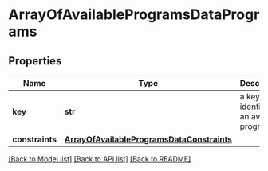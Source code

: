 # ArrayOfAvailableProgramsDataPrograms

## Properties
Name | Type | Description | Notes
------------ | ------------- | ------------- | -------------
**key** | **str** | a key identifying an available program | 
**constraints** | [**ArrayOfAvailableProgramsDataConstraints**](ArrayOfAvailableProgramsDataConstraints.md) |  | [optional] 

[[Back to Model list]](../README.md#documentation-for-models) [[Back to API list]](../README.md#documentation-for-api-endpoints) [[Back to README]](../README.md)


